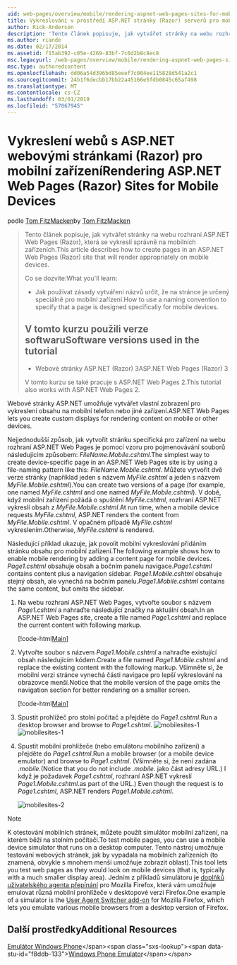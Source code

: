 ```yaml
---
uid: web-pages/overview/mobile/rendering-aspnet-web-pages-sites-for-mobile-devices
title: Vykreslování v prostředí ASP.NET stránky (Razor) serverů pro mobilní zařízení | Dokumentace Microsoftu
author: Rick-Anderson
description: 'Tento článek popisuje, jak vytvářet stránky na webu rozhraní ASP.NET Web Pages (Razor), která se vykreslí správně na mobilních zařízeních. Co se dozvíte: Jak budete...'
ms.author: riande
ms.date: 02/17/2014
ms.assetid: f15ab392-c05e-4269-83bf-7c6d2b8c8ec8
msc.legacyurl: /web-pages/overview/mobile/rendering-aspnet-web-pages-sites-for-mobile-devices
msc.type: authoredcontent
ms.openlocfilehash: dd06a54d396bd85eeef7c004ee115828d541a2c1
ms.sourcegitcommit: 24b1f6decbb17bb22a45166e5fdb0845c65af498
ms.translationtype: MT
ms.contentlocale: cs-CZ
ms.lasthandoff: 03/01/2019
ms.locfileid: "57067945"
---
```

<a name="rendering-aspnet-web-pages-razor-sites-for-mobile-devices"></a><span data-ttu-id="f8ddb-104">Vykreslení webů s ASP.NET webovými stránkami (Razor) pro mobilní zařízení</span><span class="sxs-lookup"><span data-stu-id="f8ddb-104">Rendering ASP.NET Web Pages (Razor) Sites for Mobile Devices</span></span>
====================
<span data-ttu-id="f8ddb-105">podle [Tom FitzMacken](https://github.com/tfitzmac)</span><span class="sxs-lookup"><span data-stu-id="f8ddb-105">by [Tom FitzMacken](https://github.com/tfitzmac)</span></span>

> <span data-ttu-id="f8ddb-106">Tento článek popisuje, jak vytvářet stránky na webu rozhraní ASP.NET Web Pages (Razor), která se vykreslí správně na mobilních zařízeních.</span><span class="sxs-lookup"><span data-stu-id="f8ddb-106">This article describes how to create pages in an ASP.NET Web Pages (Razor) site that will render appropriately on mobile devices.</span></span>
> 
> <span data-ttu-id="f8ddb-107">Co se dozvíte:</span><span class="sxs-lookup"><span data-stu-id="f8ddb-107">What you'll learn:</span></span>
> 
> - <span data-ttu-id="f8ddb-108">Jak používat zásady vytváření názvů určit, že na stránce je určený speciálně pro mobilní zařízení.</span><span class="sxs-lookup"><span data-stu-id="f8ddb-108">How to use a naming convention to specify that a page is designed specifically for mobile devices.</span></span>
>   
> 
> ## <a name="software-versions-used-in-the-tutorial"></a><span data-ttu-id="f8ddb-109">V tomto kurzu použili verze softwaru</span><span class="sxs-lookup"><span data-stu-id="f8ddb-109">Software versions used in the tutorial</span></span>
> 
> 
> - <span data-ttu-id="f8ddb-110">Webové stránky ASP.NET (Razor) 3</span><span class="sxs-lookup"><span data-stu-id="f8ddb-110">ASP.NET Web Pages (Razor) 3</span></span>
>   
> 
> <span data-ttu-id="f8ddb-111">V tomto kurzu se také pracuje s ASP.NET Web Pages 2.</span><span class="sxs-lookup"><span data-stu-id="f8ddb-111">This tutorial also works with ASP.NET Web Pages 2.</span></span>


<span data-ttu-id="f8ddb-112">Webové stránky ASP.NET umožňuje vytvářet vlastní zobrazení pro vykreslení obsahu na mobilní telefon nebo jiné zařízení.</span><span class="sxs-lookup"><span data-stu-id="f8ddb-112">ASP.NET Web Pages lets you create custom displays for rendering content on mobile or other devices.</span></span>

<span data-ttu-id="f8ddb-113">Nejjednodušší způsob, jak vytvořit stránku specifická pro zařízení na webu rozhraní ASP.NET Web Pages je pomocí vzoru pro pojmenovávání souborů následujícím způsobem: <em>FileName.</em><em>Mobile</em><em>.cshtml</em>.</span><span class="sxs-lookup"><span data-stu-id="f8ddb-113">The simplest way to create device-specific page in an ASP.NET Web Pages site is by using a file-naming pattern like this: <em>FileName.</em><em>Mobile</em><em>.cshtml</em>.</span></span> <span data-ttu-id="f8ddb-114">Můžete vytvořit dvě verze stránky (například jeden s názvem <em>MyFile.cshtml</em> a jeden s názvem <em>MyFile.Mobile.cshtml</em>).</span><span class="sxs-lookup"><span data-stu-id="f8ddb-114">You can create two versions of a page (for example, one named <em>MyFile.cshtml</em> and one named <em>MyFile.Mobile.cshtml</em>).</span></span> <span data-ttu-id="f8ddb-115">V době, když mobilní zařízení požádá o spuštění <em>MyFile.cshtml</em>, rozhraní ASP.NET vykreslí obsah z <em>MyFile.Mobile.cshtml</em>.</span><span class="sxs-lookup"><span data-stu-id="f8ddb-115">At run time, when a mobile device requests <em>MyFile.cshtml</em>, ASP.NET renders the content from <em>MyFile.Mobile.cshtml</em>.</span></span> <span data-ttu-id="f8ddb-116">V opačném případě <em>MyFile.cshtml</em> vykreslením.</span><span class="sxs-lookup"><span data-stu-id="f8ddb-116">Otherwise, <em>MyFile.cshtml</em> is rendered.</span></span>

<span data-ttu-id="f8ddb-117">Následující příklad ukazuje, jak povolit mobilní vykreslování přidáním stránku obsahu pro mobilní zařízení.</span><span class="sxs-lookup"><span data-stu-id="f8ddb-117">The following example shows how to enable mobile rendering by adding a content page for mobile devices.</span></span> <span data-ttu-id="f8ddb-118">*Page1.cshtml* obsahuje obsah a bočním panelu navigace.</span><span class="sxs-lookup"><span data-stu-id="f8ddb-118">*Page1.cshtml* contains content plus a navigation sidebar.</span></span> <span data-ttu-id="f8ddb-119">*Page1.Mobile.cshtml* obsahuje stejný obsah, ale vynechá na bočním panelu.</span><span class="sxs-lookup"><span data-stu-id="f8ddb-119">*Page1.Mobile.cshtml* contains the same content, but omits the sidebar.</span></span>

1. <span data-ttu-id="f8ddb-120">Na webu rozhraní ASP.NET Web Pages, vytvořte soubor s názvem *Page1.cshtml* a nahraďte následující značky na aktuální obsah.</span><span class="sxs-lookup"><span data-stu-id="f8ddb-120">In an ASP.NET Web Pages site, create a file named *Page1.cshtml* and replace the current content with following markup.</span></span>

    [!code-html[Main](rendering-aspnet-web-pages-sites-for-mobile-devices/samples/sample1.html)]
2. <span data-ttu-id="f8ddb-121">Vytvořte soubor s názvem *Page1.Mobile.cshtml* a nahraďte existující obsah následujícím kódem.</span><span class="sxs-lookup"><span data-stu-id="f8ddb-121">Create a file named *Page1.Mobile.cshtml* and replace the existing content with the following markup.</span></span> <span data-ttu-id="f8ddb-122">Všimněte si, že mobilní verzi stránce vynechá části navigace pro lepší vykreslování na obrazovce menší.</span><span class="sxs-lookup"><span data-stu-id="f8ddb-122">Notice that the mobile version of the page omits the navigation section for better rendering on a smaller screen.</span></span>

    [!code-html[Main](rendering-aspnet-web-pages-sites-for-mobile-devices/samples/sample2.html)]
3. <span data-ttu-id="f8ddb-123">Spustit prohlížeč pro stolní počítač a přejděte do *Page1.cshtml*.</span><span class="sxs-lookup"><span data-stu-id="f8ddb-123">Run a desktop browser and browse to *Page1.cshtml*.</span></span> <span data-ttu-id="f8ddb-124">![mobilesites-1](rendering-aspnet-web-pages-sites-for-mobile-devices/_static/image1.png)</span><span class="sxs-lookup"><span data-stu-id="f8ddb-124">![mobilesites-1](rendering-aspnet-web-pages-sites-for-mobile-devices/_static/image1.png)</span></span>
4. <span data-ttu-id="f8ddb-125">Spustit mobilní prohlížeče (nebo emulátoru mobilního zařízení) a přejděte do *Page1.cshtml*.</span><span class="sxs-lookup"><span data-stu-id="f8ddb-125">Run a mobile browser (or a mobile device emulator) and browse to *Page1.cshtml*.</span></span> <span data-ttu-id="f8ddb-126">(Všimněte si, že není zadána *.mobile.*</span><span class="sxs-lookup"><span data-stu-id="f8ddb-126">(Notice that you do not include *.mobile.*</span></span> <span data-ttu-id="f8ddb-127">jako část adresy URL.) I když je požadavek *Page1.cshtml*, rozhraní ASP.NET vykreslí *Page1.Mobile.cshtml*.</span><span class="sxs-lookup"><span data-stu-id="f8ddb-127">as part of the URL.) Even though the request is to *Page1.cshtml*, ASP.NET renders *Page1.Mobile.cshtml*.</span></span>

    ![mobilesites-2](rendering-aspnet-web-pages-sites-for-mobile-devices/_static/image2.png)

> [!NOTE]
> <span data-ttu-id="f8ddb-129">K otestování mobilních stránek, můžete použít simulátor mobilní zařízení, na kterém běží na stolním počítači.</span><span class="sxs-lookup"><span data-stu-id="f8ddb-129">To test mobile pages, you can use a mobile device simulator that runs on a desktop computer.</span></span> <span data-ttu-id="f8ddb-130">Tento nástroj umožňuje testování webových stránek, jak by vypadala na mobilních zařízeních (to znamená, obvykle s mnohem menší umožňuje zobrazit oblast).</span><span class="sxs-lookup"><span data-stu-id="f8ddb-130">This tool lets you test web pages as they would look on mobile devices (that is, typically with a much smaller display area).</span></span> <span data-ttu-id="f8ddb-131">Jedním z příkladů simulátoru je [doplňků uživatelského agenta přepínání](http://addons.mozilla.org/firefox/addon/user-agent-switcher/) pro Mozilla Firefox, která vám umožňuje emulovat různá mobilní prohlížeče v desktopové verzi Firefox.</span><span class="sxs-lookup"><span data-stu-id="f8ddb-131">One example of a simulator is the [User Agent Switcher add-on](http://addons.mozilla.org/firefox/addon/user-agent-switcher/) for Mozilla Firefox, which lets you emulate various mobile browsers from a desktop version of Firefox.</span></span>


<a id="Additional_Resources"></a>
## <a name="additional-resources"></a><span data-ttu-id="f8ddb-132">Další prostředky</span><span class="sxs-lookup"><span data-stu-id="f8ddb-132">Additional Resources</span></span>


<span data-ttu-id="f8ddb-133">[Emulátor Windows Phone](https://msdn.microsoft.com/library/ff402563(v=VS.92).aspx)</span><span class="sxs-lookup"><span data-stu-id="f8ddb-133">[Windows Phone Emulator](https://msdn.microsoft.com/library/ff402563(v=VS.92).aspx)</span></span>
